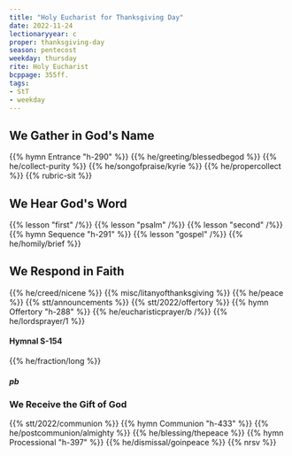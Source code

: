 ```yaml
---
title: "Holy Eucharist for Thanksgiving Day"
date: 2022-11-24
lectionaryyear: c
proper: thanksgiving-day
season: pentecost
weekday: thursday
rite: Holy Eucharist
bcppage: 355ff.
tags:
- StT
- weekday
---
```


## We Gather in God's Name
{{% hymn Entrance "h-290" %}}
{{% he/greeting/blessedbegod %}}
{{% he/collect-purity %}}
{{% he/songofpraise/kyrie %}}
{{% he/propercollect %}}
{{% rubric-sit %}}

## We Hear God's Word
{{% lesson "first" /%}}
{{% lesson "psalm" /%}}
{{% lesson "second" /%}}
{{% hymn Sequence "h-291" %}}
{{% lesson "gospel" /%}}
{{% he/homily/brief %}}

## We Respond in Faith
{{% he/creed/nicene %}}
{{% misc/litanyofthanksgiving %}}
{{% he/peace %}}
{{% stt/announcements %}}
{{% stt/2022/offertory %}}
{{% hymn Offertory "h-288" %}}
{{% he/eucharisticprayer/b /%}}
{{% he/lordsprayer/1 %}}

#### Hymnal S-154
{{% he/fraction/long %}}

##### pb
### We Receive the Gift of God
{{% stt/2022/communion %}}
{{% hymn Communion "h-433" %}}
{{% he/postcommunion/almighty %}}
{{% he/blessing/thepeace %}}
{{% hymn Processional "h-397" %}}
{{% he/dismissal/goinpeace %}}
{{% nrsv %}}

